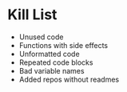 Kill List
=========
* Unused code
* Functions with side effects
* Unformatted code
* Repeated code blocks
* Bad variable names
* Added repos without readmes
